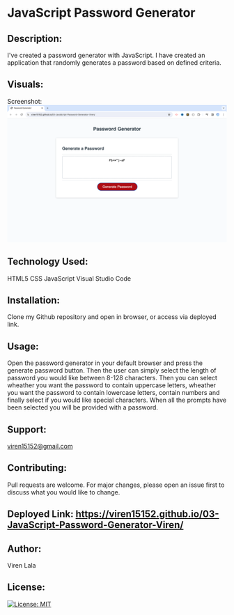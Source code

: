 # JavaScript Password Generator 

## Description:
I've created a password generator with JavaScript. I have created an application that randomly generates a password based on defined criteria. 
 

## Visuals:
Screenshot: ![Screenshot of Password Generator](<Screenshot 2023-11-22 at 03.45.35.png>)

## Technology Used:
HTML5
CSS
JavaScript 
Visual Studio Code

## Installation: 
Clone my Github repository and open in browser, or access via deployed link. 

## Usage: 
Open the password generator in your default browser and press the generate password button. Then the user can simply select the length of password you would like between 8-128 characters. Then you can select wheather you want the password to contain uppercase letters, wheather you want the password to contain lowercase letters, contain numbers and finally select if you would like special characters. When all the prompts have been selected you will be provided with a password. 


## Support:
viren15152@gmail.com

## Contributing:
Pull requests are welcome. For major changes, please open an issue first
to discuss what you would like to change.

## Deployed Link: https://viren15152.github.io/03-JavaScript-Password-Generator-Viren/


## Author:
Viren Lala 

## License:
[![License: MIT](https://img.shields.io/badge/License-MIT-yellow.svg)](https://opensource.org/licenses/MIT)

